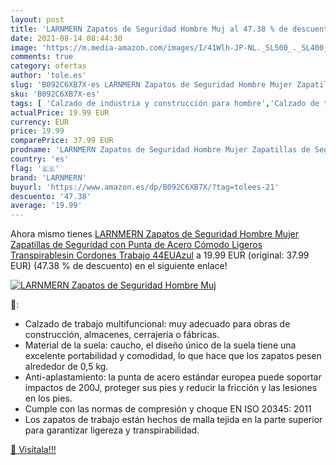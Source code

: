 ```yaml
---
layout: post
title: 'LARNMERN Zapatos de Seguridad Hombre Muj al 47.38 % de descuento'
date: 2021-08-14 08:44:30
image: 'https://m.media-amazon.com/images/I/41Wlh-JP-NL._SL500_._SL400_.jpg'
comments: true
category: ofertas
author: 'tole.es'
slug: 'B092C6XB7X-es LARNMERN Zapatos de Seguridad Hombre Mujer Zapatillas de...'
sku: 'B092C6XB7X-es'
tags: [ 'Calzado de industria y construcción para hombre','Calzado de trabajo para hombre','Zapatos','Zapatos de industria y construcción para hombre','Zapatos para hombre','Zapatos y complementos','larnmern','zapatos', ]
actualPrice: 19.99 EUR
currency: EUR
price: 19.99
comparePrice: 37.99 EUR
prodname: 'LARNMERN Zapatos de Seguridad Hombre Mujer Zapatillas de Seguridad con Punta de Acero Cómodo Ligeros Transpirablesin Cordones Trabajo 44EUAzul'
country: 'es'
flag: '🇪🇸'
brand: 'LARNMERN'
buyurl: 'https://www.amazon.es/dp/B092C6XB7X/?tag=tolees-21'
descuento: '47.38'
average: '19.99'
---
```


Ahora mismo tienes [LARNMERN Zapatos de Seguridad Hombre Mujer Zapatillas de Seguridad con Punta de Acero Cómodo Ligeros Transpirablesin Cordones Trabajo 44EUAzul](https://www.amazon.es/dp/B092C6XB7X/?tag=tolees-21) a 19.99 EUR (original: 37.99 EUR) (47.38 %  de descuento) en el siguiente enlace!

[![LARNMERN Zapatos de Seguridad Hombre Muj](https://m.media-amazon.com/images/I/41Wlh-JP-NL._SL500_._SL400_.jpg)](https://www.amazon.es/dp/B092C6XB7X/?tag=tolees-21)

🔎:

- Calzado de trabajo multifuncional: muy adecuado para obras de construcción, almacenes, cerrajería o fábricas.
- Material de la suela: caucho, el diseño único de la suela tiene una excelente portabilidad y comodidad, lo que hace que los zapatos pesen alrededor de 0,5 kg.
- Anti-aplastamiento: la punta de acero estándar europea puede soportar impactos de 200J, proteger sus pies y reducir la fricción y las lesiones en los pies.
- Cumple con las normas de compresión y choque EN ISO 20345: 2011
- Los zapatos de trabajo están hechos de malla tejida en la parte superior para garantizar ligereza y transpirabilidad.

[🛒 Visítala!!!](https://www.amazon.es/dp/B092C6XB7X/?tag=tolees-21)

